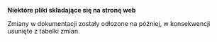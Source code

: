 **Niektóre pliki składające się na stronę web**

Zmiany w dokumentacji zostały odłozone na później, w konsekwencji usunięte z tabelki zmian.